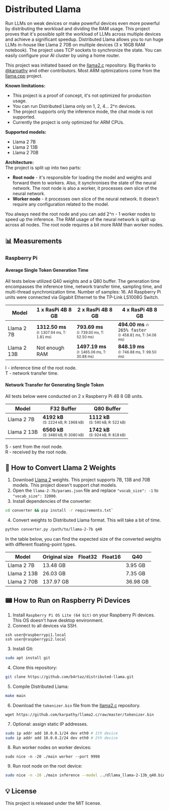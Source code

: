 # Distributed Llama

Run LLMs on weak devices or make powerful devices even more powerful by distributing the workload and dividing the RAM usage. This project proves that it's possible split the workload of LLMs across multiple devices and achieve a significant speedup. Distributed Llama allows you to run huge LLMs in-house like Llama 2 70B on multiple devices (3 x 16GB RAM notebook). The project uses TCP sockets to synchronize the state. You can easily configure your AI cluster by using a home router.

This project was initiated based on the [llama2.c](https://github.com/karpathy/llama2.c) repository. Big thanks to [@karpathy](https://github.com/karpathy) and other contributors. Most ARM optimizations come from the [llama.cpp](https://github.com/ggerganov/llama.cpp) project.

**Known limitations:**
* This project is a proof of concept, it's not optimized for production usage.
* You can run Distributed Llama only on 1, 2, 4... 2^n devices.
* The project supports only the inference mode, the chat mode is not supported.
* Currently the project is only optimized for ARM CPUs.

**Supported models:**
* Llama 2 7B
* Llama 2 13B
* Llama 2 70B

**Architecture:**<br />
The project is split up into two parts:
* **Root node** - it's responsible for loading the model and weights and forward them to workers. Also, it synchronises the state of the neural network. The root node is also a worker, it processes own slice of the neural network.
* **Worker node** - it processes own slice of the neural network. It doesn't require any configuration related to the model.

You always need the root node and you can add 2^n - 1 worker nodes to speed up the inference. The RAM usage of the neural network is split up across all nodes. The root node requires a bit more RAM than worker nodes.

## 📊 Measurements

### Raspberry Pi

#### Average Single Token Generation Time

All tests below utilized Q40 weights and a Q80 buffer. The generation time encompasses the inference time, network transfer time, sampling time, and multi-thread synchronization time. Number of samples: 16. All Raspberry Pi units were connected via Gigabit Ethernet to the TP-Link LS1008G Switch.

| Model       | 1 x RasPi 4B 8 GB                                                   | 2 x RasPi 4B 8 GB                                                     | 4 x RasPi 4B 8 GB                                                                    |
|-------------|---------------------------------------------------------------------|-----------------------------------------------------------------------|--------------------------------------------------------------------------------------|
| Llama 2 7B  | **1312.50 ms**<br><sub><sup>(I: 1307.94 ms, T: 1.81 ms)</sup></sub> | **793.69 ms**<br><sub><sup>(I: 739.00 ms, T: 52.50 ms)</sup></sub>    | **494.00 ms** `🔥 265% faster` <br><sub><sup>(I: 458.81 ms, T: 34.06 ms)</sup></sub> |
| Llama 2 13B | Not enough RAM                                                      | **1497.19 ms**<br><sub><sup>(I: 1465.06 ms, T: 30.88 ms)</sup></sub>  | **848.19 ms** <br><sub><sup>(I: 746.88 ms, T: 99.50 ms)</sup></sub>                  |

I - inference time of the root node.<br>
T - network transfer time.

#### Network Transfer for Generating Single Token

All tests below were conducted on 2 x Raspberry Pi 4B 8 GB units.

| Model       | F32 Buffer                                                       | Q80 Buffer                                                        |
|-------------|------------------------------------------------------------------|-------------------------------------------------------------------|
| Llama 2 7B  | **4192 kB**<br><sub><sup>(S: 2224 kB, R: 1968 kB)</sup></sub>    | **1112 kB** <br><sub><sup>(S: 590 kB, R: 522 kB)</sup></sub>      |
| Llama 2 13B | **6560 kB**<br><sub><sup>(S: 3480 kB, R: 3080 kB)</sup></sub>    | **1742 kB** <br><sub><sup>(S: 924 kB, R: 818 kB)</sup></sub>     |

S - sent from the root node.<br>
R - received by the root node.

<!--
### MacBook Pro M1

70B:

```
⏩ Loaded 39706066944 bytes
🔶 G 293682 ms I 293091 ms T  137 ms S      0 kB R      0 kB Hello
🔶 G 400083 ms I 398644 ms T  171 ms S      0 kB R      0 kB  world
🔶 G 513173 ms I 511657 ms T  264 ms S      0 kB R      0 kB !
```
-->

## 🔨 How to Convert Llama 2 Weights

1. Download [Llama 2](https://github.com/facebookresearch/llama) weights. This project supports 7B, 13B and 70B models. This project doesn't support chat models.
2. Open the `llama-2-7b/params.json` file and replace `"vocab_size": -1` to `"vocab_size": 32000`.
3. Install dependencies of the converter:
```sh
cd converter && pip install -r requirements.txt`
```
4. Convert weights to Distributed Llama format. This will take a bit of time.
```sh
python converter.py /path/to/llama-2-7b q40
```

In the table below, you can find the expected size of the converted weights with different floating-point types.

| Model       | Original size | Float32  | Float16  | Q40      |
|-------------|---------------|----------|----------|----------|
| Llama 2 7B  | 13.48 GB      |          |          | 3.95 GB  |
| Llama 2 13B | 26.03 GB      |          |          | 7.35 GB  |
| Llama 2 70B | 137.97 GB     |          |          | 36.98 GB |

## 📟 How to Run on Raspberry Pi Devices

1. Install `Raspberry Pi OS Lite (64 bit)` on your Raspberry Pi devices. This OS doesn't have desktop environment.
2. Connect to all devices via SSH.
```
ssh user@raspberrypi1.local
ssh user@raspberrypi2.local
```
3. Install Git:
```sh
sudo apt install git
```
4. Clone this repository:
```sh
git clone https://github.com/b4rtaz/distributed-llama.git
```
5. Compile Distributed Llama:
```sh
make main
```
6. Download the `tokenizer.bin` file from the [llama2.c](https://github.com/karpathy/llama2.c) repository.
```
wget https://github.com/karpathy/llama2.c/raw/master/tokenizer.bin
```
7. Optional: assign static IP addresses.
```sh
sudo ip addr add 10.0.0.1/24 dev eth0 # 1th device
sudo ip addr add 10.0.0.2/24 dev eth0 # 2th device
```
8. Run worker nodes on worker devices:
```
sudo nice -n -20 ./main worker --port 9998
```
9. Run root node on the root device:
```sh
sudo nice -n -20 ./main inference --model ../dllama_llama-2-13b_q40.bin --tokenizer ../tokenizer.bin --weights-float-type q40 --buffer-float-type q80 --prompt "Hello world" --steps 16 --nthreads 4 --workers 10.0.0.1:9998
```

## 💡 License

This project is released under the MIT license.